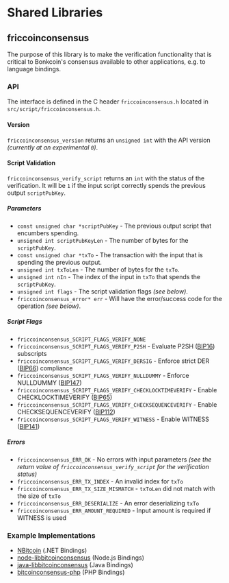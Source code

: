 Shared Libraries
================

## friccoinconsensus

The purpose of this library is to make the verification functionality that is critical to Bonkcoin's consensus available to other applications, e.g. to language bindings.

### API

The interface is defined in the C header `friccoinconsensus.h` located in  `src/script/friccoinconsensus.h`.

#### Version

`friccoinconsensus_version` returns an `unsigned int` with the API version *(currently at an experimental `0`)*.

#### Script Validation

`friccoinconsensus_verify_script` returns an `int` with the status of the verification. It will be `1` if the input script correctly spends the previous output `scriptPubKey`.

##### Parameters
- `const unsigned char *scriptPubKey` - The previous output script that encumbers spending.
- `unsigned int scriptPubKeyLen` - The number of bytes for the `scriptPubKey`.
- `const unsigned char *txTo` - The transaction with the input that is spending the previous output.
- `unsigned int txToLen` - The number of bytes for the `txTo`.
- `unsigned int nIn` - The index of the input in `txTo` that spends the `scriptPubKey`.
- `unsigned int flags` - The script validation flags *(see below)*.
- `friccoinconsensus_error* err` - Will have the error/success code for the operation *(see below)*.

##### Script Flags
- `friccoinconsensus_SCRIPT_FLAGS_VERIFY_NONE`
- `friccoinconsensus_SCRIPT_FLAGS_VERIFY_P2SH` - Evaluate P2SH ([BIP16](https://github.com/bitcoin/bips/blob/master/bip-0016.mediawiki)) subscripts
- `friccoinconsensus_SCRIPT_FLAGS_VERIFY_DERSIG` - Enforce strict DER ([BIP66](https://github.com/bitcoin/bips/blob/master/bip-0066.mediawiki)) compliance
- `friccoinconsensus_SCRIPT_FLAGS_VERIFY_NULLDUMMY` - Enforce NULLDUMMY ([BIP147](https://github.com/bitcoin/bips/blob/master/bip-0147.mediawiki))
- `friccoinconsensus_SCRIPT_FLAGS_VERIFY_CHECKLOCKTIMEVERIFY` - Enable CHECKLOCKTIMEVERIFY ([BIP65](https://github.com/bitcoin/bips/blob/master/bip-0065.mediawiki))
- `friccoinconsensus_SCRIPT_FLAGS_VERIFY_CHECKSEQUENCEVERIFY` - Enable CHECKSEQUENCEVERIFY ([BIP112](https://github.com/bitcoin/bips/blob/master/bip-0112.mediawiki))
- `friccoinconsensus_SCRIPT_FLAGS_VERIFY_WITNESS` - Enable WITNESS ([BIP141](https://github.com/bitcoin/bips/blob/master/bip-0141.mediawiki))

##### Errors
- `friccoinconsensus_ERR_OK` - No errors with input parameters *(see the return value of `friccoinconsensus_verify_script` for the verification status)*
- `friccoinconsensus_ERR_TX_INDEX` - An invalid index for `txTo`
- `friccoinconsensus_ERR_TX_SIZE_MISMATCH` - `txToLen` did not match with the size of `txTo`
- `friccoinconsensus_ERR_DESERIALIZE` - An error deserializing `txTo`
- `friccoinconsensus_ERR_AMOUNT_REQUIRED` - Input amount is required if WITNESS is used

### Example Implementations
- [NBitcoin](https://github.com/NicolasDorier/NBitcoin/blob/master/NBitcoin/Script.cs#L814) (.NET Bindings)
- [node-libbitcoinconsensus](https://github.com/bitpay/node-libbitcoinconsensus) (Node.js Bindings)
- [java-libbitcoinconsensus](https://github.com/dexX7/java-libbitcoinconsensus) (Java Bindings)
- [bitcoinconsensus-php](https://github.com/Bit-Wasp/bitcoinconsensus-php) (PHP Bindings)
